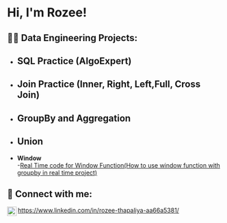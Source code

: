 
<h1>Hi, I'm Rozee!

<h2>👨‍💻 Data Engineering Projects:</h2>

- <b>SQL Practice (AlgoExpert)</b>
  -
- <b>Join Practice (Inner, Right, Left,Full, Cross Join)</b>
  - 
- <b>GroupBy and Aggregation</b>
  - 
- <b>Union</b>
  - 
- <b>Window</b>    
  -[Real Time code for Window Function(How to use window function with groupby in real time project)](https://github.com/RozeeT01/WindowFunctionCode)
  

<h2> 🤳 Connect with me:</h2>

<img align="left" alt="RozeeThapaliya | LinkedIn" width="22px" src="https://cdn.jsdelivr.net/npm/simple-icons@v3/icons/linkedin.svg" />

https://www.linkedin.com/in/rozee-thapaliya-aa66a5381/

<!--

Here are some ideas to get you started:

- 🔭 I’m currently working on ...
- 🌱 I’m currently learning ...
- 👯 I’m looking to collaborate on ...
- 🤔 I’m looking for help with ...
- 💬 Ask me about ...
- 📫 How to reach me: ...
- 😄 Pronouns: ...
- ⚡ Fun fact: ...
-->
